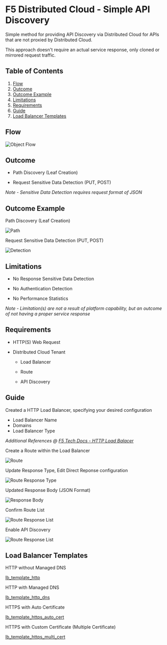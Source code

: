 # F5 Distributed Cloud - Simple API Discovery

Simple method for providing API Discovery via Distributed Cloud for APIs that are not proxied by Distributed Cloud.

This approach doesn't require an actual service response, only cloned or mirrored request traffic.

## Table of Contents
1. [Flow](#flow)
2. [Outcome](#outcome)
3. [Outcome Example](#outcome-example)
4. [Limitations](#limitations)
5. [Requirements](#requirements)
6. [Guide](#guide)
7. [Load Balancer Templates](#load-balancer-templates)

## Flow

![Object Flow](https://github.com/stockerts/f5xc-app-discovery/blob/main/static/flow.png)

## Outcome

- Path Discovery (Leaf Creation)

- Request Sensitive Data Detection (PUT, POST)

_Note - Sensitive Data Detection requires request format of JSON_

## Outcome Example

Path Discovery (Leaf Creation)

![Path](static/leaf.jpg)

Request Sensitive Data Detection (PUT, POST)

![Detection](static/discovery.jpg)

## Limitations

- No Response Sensitive Data Detection

- No Authentication Detection

- No Performance Statistics

_Note - Limitation(s) are not a result of platform capability, but an outcome of not having a proper service response_

## Requirements

- HTTP(S) Web Request

- Distributed Cloud Tenant

  -	Load Balancer

  -	Route

  -	API Discovery

## Guide

Created a HTTP Load Balancer, specifying your desired configuration
-	Load Balancer Name
-	Domains
-	Load Balancer Type

_Additional References @ [F5 Tech Docs - HTTP Load Balacer](https://docs.cloud.f5.com/docs/how-to/app-networking/http-load-balancer)_

Create a Route within the Load Balancer

![Route](static/route.jpg)

Update Response Type, Edit Direct Reponse configuration

![Route Response Type](static/route_type_response.jpg)

Updated Response Body (JSON Format)

![Response Body](static/response_body.jpg)

Confirm Route List

![Route Response List](static/route_response.jpg)

Enable API Discovery

![Route Response List](static/discovery_enabled.jpg)

## Load Balancer Templates

HTTP without Managed DNS

[lb_template_http](lb_template_http.json)

HTTP with Managed DNS

[lb_template_http_dns](lb_template_http_dns.json)

HTTPS with Auto Certificate

[lb_template_https_auto_cert](lb_template_https_auto_cert.json)

HTTPS with Custom Certificate (Multiple Certificate)

[lb_template_https_multi_cert](lb_template_https_multi_cert.json)